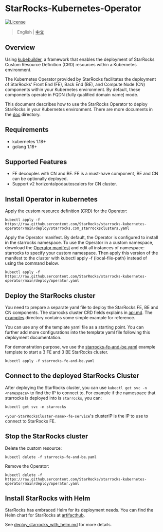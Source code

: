 # StarRocks-Kubernetes-Operator

[![License](https://img.shields.io/badge/License-Apache%202.0-blue.svg)](https://opensource.org/licenses/Apache-2.0)

> English | [中文](README_ZH-CN.md)

## Overview

Using [kubebuilder](https://github.com/kubernetes-sigs/kubebuilder), a framework that enables the deployment of
StarRocks Custom Resource Definition (CRD) resources within a Kubernetes environment.

The Kubernetes Operator provided by StarRocks facilitates the deployment of StarRocks' Front End (FE), Back End (BE),
and Compute Node (CN) components within your Kubernetes environment. By default, these components operate in FQDN (fully
qualified domain name) mode.

This document describes how to use the StarRocks Operator to deploy StarRocks in your Kubernetes environment.
There are more documents in the [doc](./doc/README.md)  directory.

## Requirements

* kubernetes 1.18+
* golang 1.18+

## Supported Features

* FE decouples with CN and BE. FE is a must-have component, BE and CN can be optionally deployed.
* Support v2 horizontalpodautoscalers for CN cluster.

## Install Operator in kubernetes

Apply the custom resource definition (CRD) for the Operator:

```console
kubectl apply -f https://raw.githubusercontent.com/StarRocks/starrocks-kubernetes-operator/main/deploy/starrocks.com_starrocksclusters.yaml
```

Apply the Operator manifest. By default, the Operator is configured to install in the starrocks namespace.
To use the Operator in a custom namespace, download
the [Operator manifest](https://raw.githubusercontent.com/StarRocks/starrocks-kubernetes-operator/main/deploy/operator.yaml)
and edit all instances of namespace: starrocks to specify your custom namespace.
Then apply this version of the manifest to the cluster with kubectl apply -f {local-file-path} instead of using the
command below.

```console
kubectl apply -f https://raw.githubusercontent.com/StarRocks/starrocks-kubernetes-operator/main/deploy/operator.yaml
```

## Deploy the StarRocks cluster

You need to prepare a separate yaml file to deploy the StarRocks FE, BE and CN components.
The starrocks cluster CRD fields explains in [api.md](./doc/api.md).
The [examples](./examples/starrocks) directory contains some simple example for reference.

You can use any of the template yaml file as a starting point. You can further add more configurations into the template
yaml file following this deployment documentation.

For demonstration purpose, we use the [starrocks-fe-and-be.yaml](./examples/starrocks/starrocks-fe-and-be.yaml) example
template to start a 3 FE and 3 BE StarRocks cluster.

```console
kubectl apply -f starrocks-fe-and-be.yaml
```

## Connect to the deployed StarRocks Cluster

After deploying the StarRocks cluster, you can use `kubectl get svc -n <namespace>` to find the IP to connect to. For
example if the namespace that starrocks is deployed into is `starrocks`, you can:

```console
kubectl get svc -n starrocks
```

`<your-StarRocksCluster-name>-fe-service`'s clusterIP is the IP to use to connect to StarRocks FE.

## Stop the StarRocks cluster

Delete the custom resource:

```console
kubectl delete -f starrocks-fe-and-be.yaml
```

Remove the Operator:

```console
kubectl delete -f  https://raw.githubusercontent.com/StarRocks/starrocks-kubernetes-operator/main/deploy/operator.yaml
```

## Install StarRocks with Helm

StarRocks has embraced Helm for its deployment needs. You can find the Helm chart for StarRocks
at [artifacthub](https://artifacthub.io/packages/helm/kube-starrocks/kube-starrocks).

See [deploy_starrocks_with_helm.md](./doc/deploy_starrocks_with_helm_howto.md) for more details.

